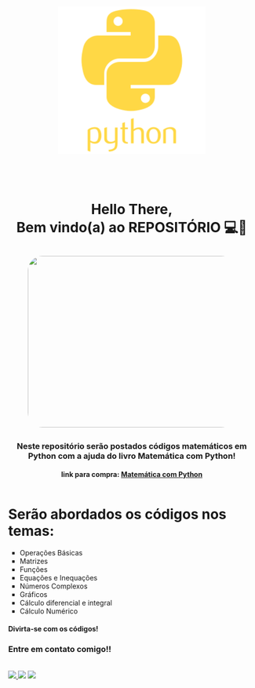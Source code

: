 <header>
  <h1 align="center">
    <figure>
      <img align="center" alt="sudoPedro-Python" height="300" width="300" src="https://raw.githubusercontent.com/devicons/devicon/master/icons/python/python-plain-wordmark.svg" width="300" height="300"/>
    </figure>
    <br>
    <br>
    Hello There, <br>
    Bem vindo(a) ao REPOSITÓRIO 💻🐍    
  </h1>
  <h2 align="center">
    <figure>
       <img src="https://github.com/sudoAptIPedro/phpKillJava/blob/main/programming2.gif" width="800" height="350" frameBorder="0" class="giphy-embed" style="border-radius:30px;">
    </figure>
  </h2>
  <h3>
    Neste repositório serão postados códigos matemáticos em Python com a ajuda do livro Matemática com Python!
  </h3>
  <h4> 
    link para compra: <a href="https://www.amazon.com.br/Matemática-com-Python-Guia-Prático/dp/8575227068/ref=sr_1_1?adgrpid=128173141162&gclid=Cj0KCQiA5aWOBhDMARIsAIXLlkfSAr8hdeudlE_A6CLvWOxN7pdd7drdfBKb9mtqYlV1LxgUFPjlGZoaAnM8EALw_wcB&hvadid=542109765727&hvdev=c&hvlocphy=1001652&hvnetw=g&hvqmt=e&hvrand=8192921175235962091&hvtargid=kwd-580218362636&hydadcr=5734_11235962&keywords=matemática+com+python&qid=1640625948&sr=8-1" target="_blank"> Matemática com Python </a>
  </h4>
</header>
<main> 
  <div class="container"> 
    <h1> Serão abordados os códigos nos temas: </h1>
    <nav> 
      <ul type="square">
        <li> Operações Básicas </li>
        <li> Matrizes </li>
        <li> Funções </li>
        <li> Equações e Inequações </li>
        <li> Números Complexos </li>
        <li> Gráficos </li>
        <li> Cálculo diferencial e integral </li>
        <li> Cálculo Numérico </li>
        </li> 
    </nav>
    <h4> Divirta-se com os códigos! </h4>
  </div>
</main>
<footer>
  <h3> Entre em contato comigo!! </h3>
  <br>
  <a href="tel:21971292477" target="_blank"><img src="https://img.shields.io/badge/WhatsApp-25D366?style=for-the-badge&logo=whatsapp&logoColor=white" target="_blank">  </a>
  <a href="mailto:2003arthurdacosta8@gmail.com" target="_blank"><img src="https://img.shields.io/badge/Gmail-D14836?style=for-the-badge&logo=gmail&logoColor=white" target="_blank"></a>
  <a href="https://www.linkedin.com/in/pedro-arthur-5518721a5" target="_blank"><img src="https://img.shields.io/badge/LinkedIn-0077B5?style=for-the-badge&logo=linkedin&logoColor=white" target="_blank"> </a>
  <br>
</footer>  

